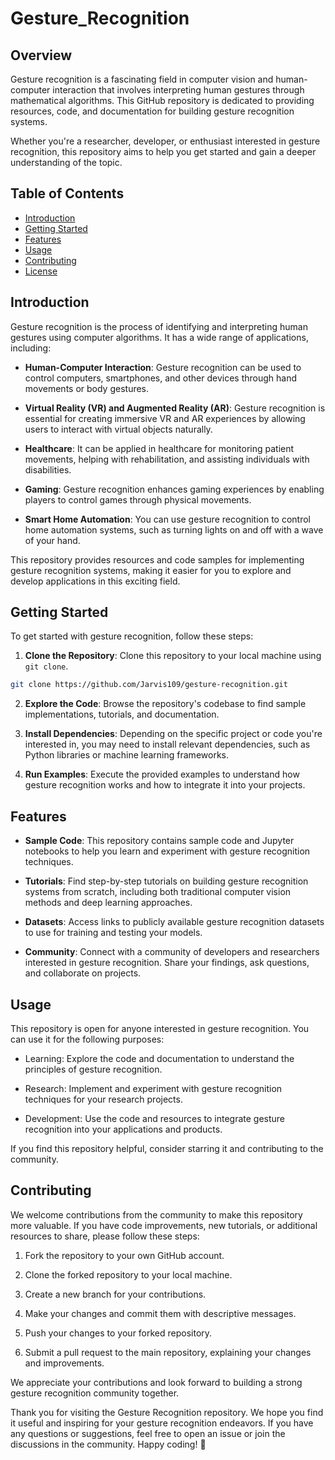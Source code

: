 # Gesture_Recognition


## Overview

Gesture recognition is a fascinating field in computer vision and human-computer interaction that involves interpreting human gestures through mathematical algorithms. This GitHub repository is dedicated to providing resources, code, and documentation for building gesture recognition systems.

Whether you're a researcher, developer, or enthusiast interested in gesture recognition, this repository aims to help you get started and gain a deeper understanding of the topic.

## Table of Contents

- [Introduction](#introduction)
- [Getting Started](#getting-started)
- [Features](#features)
- [Usage](#usage)
- [Contributing](#contributing)
- [License](#license)

## Introduction

Gesture recognition is the process of identifying and interpreting human gestures using computer algorithms. It has a wide range of applications, including:

- **Human-Computer Interaction**: Gesture recognition can be used to control computers, smartphones, and other devices through hand movements or body gestures.

- **Virtual Reality (VR) and Augmented Reality (AR)**: Gesture recognition is essential for creating immersive VR and AR experiences by allowing users to interact with virtual objects naturally.

- **Healthcare**: It can be applied in healthcare for monitoring patient movements, helping with rehabilitation, and assisting individuals with disabilities.

- **Gaming**: Gesture recognition enhances gaming experiences by enabling players to control games through physical movements.

- **Smart Home Automation**: You can use gesture recognition to control home automation systems, such as turning lights on and off with a wave of your hand.

This repository provides resources and code samples for implementing gesture recognition systems, making it easier for you to explore and develop applications in this exciting field.

## Getting Started

To get started with gesture recognition, follow these steps:

1. **Clone the Repository**: Clone this repository to your local machine using `git clone`.

```bash
git clone https://github.com/Jarvis109/gesture-recognition.git
```

2. **Explore the Code**: Browse the repository's codebase to find sample implementations, tutorials, and documentation.

3. **Install Dependencies**: Depending on the specific project or code you're interested in, you may need to install relevant dependencies, such as Python libraries or machine learning frameworks.

4. **Run Examples**: Execute the provided examples to understand how gesture recognition works and how to integrate it into your projects.

## Features

- **Sample Code**: This repository contains sample code and Jupyter notebooks to help you learn and experiment with gesture recognition techniques.

- **Tutorials**: Find step-by-step tutorials on building gesture recognition systems from scratch, including both traditional computer vision methods and deep learning approaches.

- **Datasets**: Access links to publicly available gesture recognition datasets to use for training and testing your models.

- **Community**: Connect with a community of developers and researchers interested in gesture recognition. Share your findings, ask questions, and collaborate on projects.

## Usage

This repository is open for anyone interested in gesture recognition. You can use it for the following purposes:

- Learning: Explore the code and documentation to understand the principles of gesture recognition.

- Research: Implement and experiment with gesture recognition techniques for your research projects.

- Development: Use the code and resources to integrate gesture recognition into your applications and products.

If you find this repository helpful, consider starring it and contributing to the community.

## Contributing

We welcome contributions from the community to make this repository more valuable. If you have code improvements, new tutorials, or additional resources to share, please follow these steps:

1. Fork the repository to your own GitHub account.

2. Clone the forked repository to your local machine.

3. Create a new branch for your contributions.

4. Make your changes and commit them with descriptive messages.

5. Push your changes to your forked repository.

6. Submit a pull request to the main repository, explaining your changes and improvements.

We appreciate your contributions and look forward to building a strong gesture recognition community together.



Thank you for visiting the Gesture Recognition repository. We hope you find it useful and inspiring for your gesture recognition endeavors. If you have any questions or suggestions, feel free to open an issue or join the discussions in the community. Happy coding! 🚀

